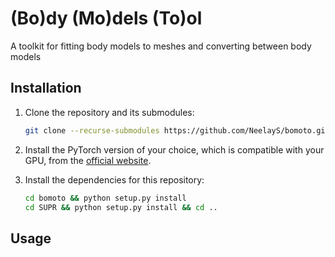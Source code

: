 # (Bo)dy (Mo)dels (To)ol

A toolkit for fitting body models to meshes and converting between body models

## Installation

1. Clone the repository and its submodules:

    ```bash
    git clone --recurse-submodules https://github.com/NeelayS/bomoto.git
    ```

2. Install the PyTorch version of your choice, which is compatible with your GPU, from the [official website](https://pytorch.org/).

3. Install the dependencies for this repository:

    ```bash
    cd bomoto && python setup.py install
    cd SUPR && python setup.py install && cd ..
    ```

## Usage